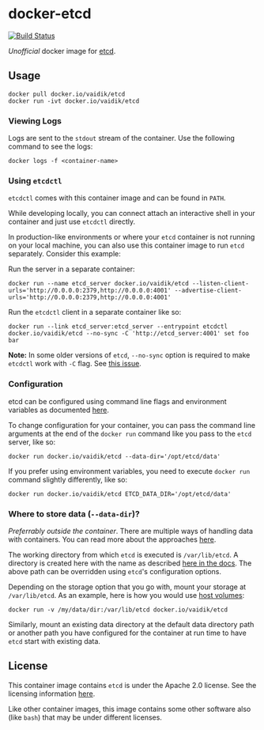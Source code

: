 # docker-etcd

[![Build Status](https://api.travis-ci.org/vaidik/docker-etcd.svg?branch=master)](https://travis-ci.org/vaidik/docker-etcd)

*Unofficial* docker image for [etcd](https://coreos.com/etcd/).

## Usage

```
docker pull docker.io/vaidik/etcd
docker run -ivt docker.io/vaidik/etcd
```

### Viewing Logs

Logs are sent to the `stdout` stream of the container. Use the following command
to see the logs:

```
docker logs -f <container-name>
```

### Using `etcdctl`

`etcdctl` comes with this container image and can be found in `PATH`.

While developing locally, you can connect attach an interactive shell in your
container and just use `etcdctl` directly.

In production-like environments or where your `etcd` container is not running on
your local machine, you can also use this container image to run `etcd`
separately. Consider this example:

Run the server in a separate container:

```
docker run --name etcd_server docker.io/vaidik/etcd --listen-client-urls='http://0.0.0.0:2379,http://0.0.0.0:4001' --advertise-client-urls='http://0.0.0.0:2379,http://0.0.0.0:4001'
```

Run the `etcdctl` client in a separate container like so:

```
docker run --link etcd_server:etcd_server --entrypoint etcdctl docker.io/vaidik/etcd --no-sync -C 'http://etcd_server:4001' set foo bar
```

**Note:** In some older versions of `etcd`, `--no-sync` option is required to
make `etcdctl` work with `-C` flag. See [this
issue](https://github.com/coreos/etcd/issues/2734).

### Configuration

etcd can be configured using command line flags and environment variables as
documented [here](https://coreos.com/etcd/docs/latest/op-guide/configuration.html).

To change configuration for your container, you can pass the command line
arguments at the end of the `docker run` command like you pass to the `etcd`
server, like so:

```
docker run docker.io/vaidik/etcd --data-dir='/opt/etcd/data'
```

If you prefer using environment variables, you need to execute `docker run`
command slightly differently, like so:

```
docker run docker.io/vaidik/etcd ETCD_DATA_DIR='/opt/etcd/data'
```

### Where to store data (`--data-dir`)?

*Preferrably outside the container*. There are multiple ways of handling data
with containers. You can read more about the approaches [here](https://docs.docker.com/storage/).

The working directory from which `etcd` is executed is `/var/lib/etcd`. A
directory is created here with the name as described
[here in the
docs](https://coreos.com/etcd/docs/latest/op-guide/configuration.html#--data-dir).
The above path can be overridden using `etcd`'s configuration options.

Depending on the storage option that you go with, mount your storage at
`/var/lib/etcd`. As an example, here is how you would use [host
volumes](https://docs.docker.com/storage/volumes/):

```
docker run -v /my/data/dir:/var/lib/etcd docker.io/vaidik/etcd
```

Similarly, mount an existing data directory at the default data directory path
or another path you have configured for the container at run time to  have
`etcd` start with existing data.

## License

This container image contains `etcd` is under the Apache 2.0 license. See the
licensing information [here](https://github.com/coreos/etcd/#license).

Like other container images, this image contains some other software also (like
`bash`) that may be under different licenses.
